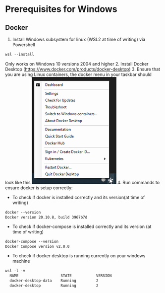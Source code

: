 # Prerequisites for Windows

## Docker 
1. Install Windows subsystem for linux (WSL2 at time of writing) via Powershell
```powershell
wsl --install
```
Only works on Windows 10 versions 2004 and higher
2. Install Docker Desktop (https://www.docker.com/products/docker-desktop)
3. Ensure that you are using Linux containers, the docker menu in your taskbar should look like this ![Docker menu](scripts\docs\assets\20211030_DockerSetupWindows_Documentation.png)
4. Run commands to ensure docker is setup correctly:
- To check if docker is installed correctly and its version(at time of writing)
```console
docker --version
Docker version 20.10.8, build 3967b7d
```
- To check if docker-compose is installed correctly and its version (at time of writing)
```console
docker-compose --version
Docker Compose version v2.0.0
```
- To check if docker desktop is running currently on your windows machine 
```console
wsl -l -v 
  NAME                   STATE           VERSION
  docker-desktop-data    Running         2      
  docker-desktop         Running         2    
```